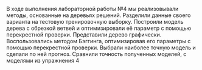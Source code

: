 В ходе выполнения лабораторной работы №4 мы реализовывали методы, основанные на деревьях решений.
Разделили данные своего варианта на тестовую тренировочную выборку.
Построили модель дерева с обрезкой ветвей и оптимизировали её параметр с помощью перекрестной проверки. Представили дерево графически.
Воспользовались методом Бэггинга, оптимизировав его параметры с помощью перекрестной проверки.
Выбрали наиболее точную модель и сделали по ней прогноз.
Сравнили точность полученных моделей, с моделями из упражнения 4
